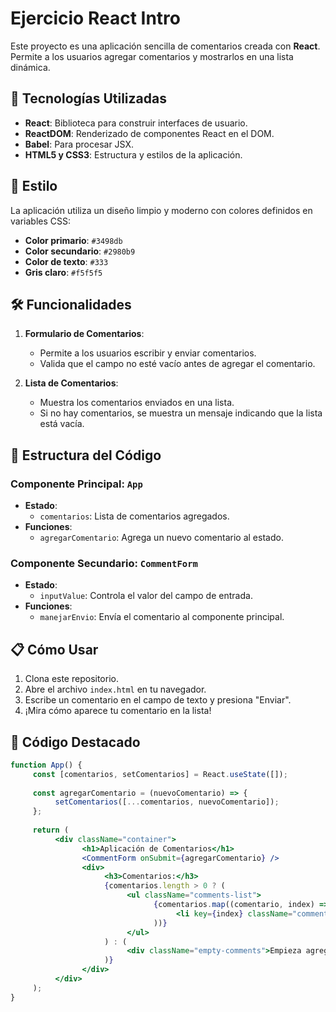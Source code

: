 # Ejercicio React Intro

Este proyecto es una aplicación sencilla de comentarios creada con **React**. Permite a los usuarios agregar comentarios y mostrarlos en una lista dinámica.

## 🚀 Tecnologías Utilizadas

- **React**: Biblioteca para construir interfaces de usuario.
- **ReactDOM**: Renderizado de componentes React en el DOM.
- **Babel**: Para procesar JSX.
- **HTML5 y CSS3**: Estructura y estilos de la aplicación.

## 🎨 Estilo

La aplicación utiliza un diseño limpio y moderno con colores definidos en variables CSS:

- **Color primario**: `#3498db`
- **Color secundario**: `#2980b9`
- **Color de texto**: `#333`
- **Gris claro**: `#f5f5f5`

## 🛠️ Funcionalidades

1. **Formulario de Comentarios**:  
    - Permite a los usuarios escribir y enviar comentarios.
    - Valida que el campo no esté vacío antes de agregar el comentario.

2. **Lista de Comentarios**:  
    - Muestra los comentarios enviados en una lista.
    - Si no hay comentarios, se muestra un mensaje indicando que la lista está vacía.

## 📂 Estructura del Código

### Componente Principal: `App`

- **Estado**:  
  - `comentarios`: Lista de comentarios agregados.
- **Funciones**:  
  - `agregarComentario`: Agrega un nuevo comentario al estado.

### Componente Secundario: `CommentForm`

- **Estado**:  
  - `inputValue`: Controla el valor del campo de entrada.
- **Funciones**:  
  - `manejarEnvio`: Envía el comentario al componente principal.

## 📋 Cómo Usar

1. Clona este repositorio.
2. Abre el archivo `index.html` en tu navegador.
3. Escribe un comentario en el campo de texto y presiona "Enviar".
4. ¡Mira cómo aparece tu comentario en la lista!

## 📜 Código Destacado

```jsx
function App() {
     const [comentarios, setComentarios] = React.useState([]);
     
     const agregarComentario = (nuevoComentario) => {
          setComentarios([...comentarios, nuevoComentario]);
     };
     
     return (
          <div className="container">
                <h1>Aplicación de Comentarios</h1>
                <CommentForm onSubmit={agregarComentario} />
                <div>
                     <h3>Comentarios:</h3>
                     {comentarios.length > 0 ? (
                          <ul className="comments-list">
                                {comentarios.map((comentario, index) => (
                                     <li key={index} className="comment-item">{comentario}</li>
                                ))}
                          </ul>
                     ) : (
                          <div className="empty-comments">Empieza agregando un comentario...</div>
                     )}
                </div>
          </div>
     );
}
```
